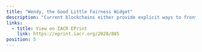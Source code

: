 ```yaml
---
title: "Wendy, the Good Little Fairness Widget"
description: "Current blockchains either provide explicit ways to front run or leave transaction ordering to the full discretion of the miners. In this paper Klaus Kursawe proposes a new definition of fairness in terms of transaction ordering on blockchains using local time."
links:
  - title: View on IACR EPrint
    link: https://eprint.iacr.org/2020/885
position: 5
---
```


